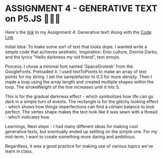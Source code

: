 # **ASSIGNMENT 4 - GENERATIVE TEXT on P5.JS** 🎨🔮✨ #
Here's the [link](https://editor.p5js.org/batoxpr/full/BhxH4QVfa) to my Assignment 4: Generative text! 
Along with the [Code Link](https://editor.p5js.org/batoxpr/sketches/BhxH4QVfa)

Initial Idea: To make some sort of text that looks dope. I wanted write a simple code that achieves aesthetic.
Inspiration: Emo culture, Donnie Darko, and the lyrics "Hello darkness my old friend", text emojis.

Process: I chose a minimal font named 'SpaceGrotesk' from the GoogleFonts. Preloaded it. I used textToPoints to make an array of text points for my string. I set the samplefactor to 0.3 for more density. Then I made a loop using the array length and created multiple shapes within the loop. The strokeWeight of the line increases until it hits 5. 

This is for the gradual darkness effect - which symbolizes how life can go dark in a simple turn of events. The rectangle is for the glitchy looking effect - which shows how things imperfections can find a certain balance to look perfect. The vertex shape makes the text look like it was sewn with a thread - which indicates how 

Learnings, Next steps - I had many different ideas for making cool generative texts, but eventually ended up settling on the simple one. For my mid-term, I want to create something more daring and ambitious.

Regardless, it was a good practice for making use of various topics we've learn in class.
